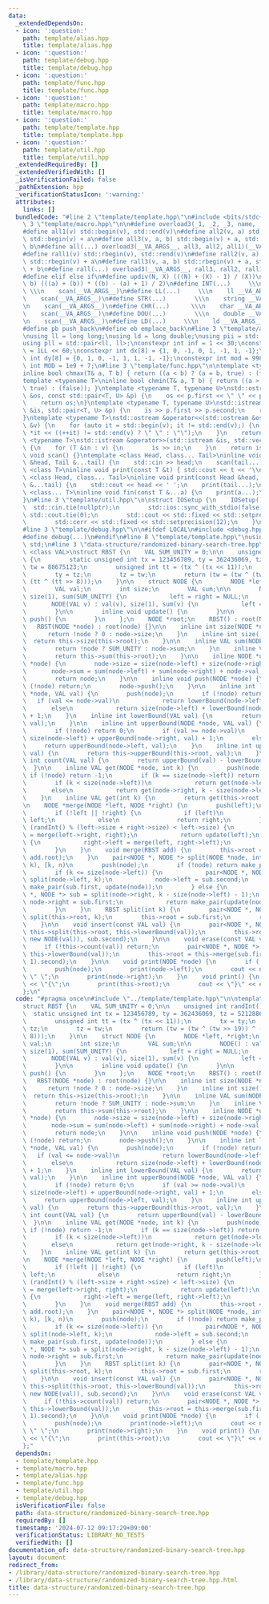 ```yaml
---
data:
  _extendedDependsOn:
  - icon: ':question:'
    path: template/alias.hpp
    title: template/alias.hpp
  - icon: ':question:'
    path: template/debug.hpp
    title: template/debug.hpp
  - icon: ':question:'
    path: template/func.hpp
    title: template/func.hpp
  - icon: ':question:'
    path: template/macro.hpp
    title: template/macro.hpp
  - icon: ':question:'
    path: template/template.hpp
    title: template/template.hpp
  - icon: ':question:'
    path: template/util.hpp
    title: template/util.hpp
  _extendedRequiredBy: []
  _extendedVerifiedWith: []
  _isVerificationFailed: false
  _pathExtension: hpp
  _verificationStatusIcon: ':warning:'
  attributes:
    links: []
  bundledCode: "#line 2 \"template/template.hpp\"\n#include <bits/stdc++.h>\n#line\
    \ 3 \"template/macro.hpp\"\n\n#define overload3(_1, _2, _3, name, ...) name\n\
    #define all1(v) std::begin(v), std::end(v)\n#define all2(v, a) std::begin(v),\
    \ std::begin(v) + a\n#define all3(v, a, b) std::begin(v) + a, std::begin(v) +\
    \ b\n#define all(...) overload3(__VA_ARGS__, all3, all2, all1)(__VA_ARGS__)\n\
    #define rall1(v) std::rbegin(v), std::rend(v)\n#define rall2(v, a) std::rbegin(v),\
    \ std::rbegin(v) + a\n#define rall3(v, a, b) std::rbegin(v) + a, std::rbegin(v)\
    \ + b\n#define rall(...) overload3(__VA_ARGS__, rall3, rall2, rall1)(__VA_ARGS__)\n\
    #define elif else if\n#define updiv(N, X) (((N) + (X) - 1) / (X))\n#define sigma(a,\
    \ b) (((a) + (b)) * ((b) - (a) + 1) / 2)\n#define INT(...)     \\\n    int __VA_ARGS__;\
    \ \\\n    scan(__VA_ARGS__)\n#define LL(...)     \\\n    ll __VA_ARGS__; \\\n\
    \    scan(__VA_ARGS__)\n#define STR(...)        \\\n    string __VA_ARGS__; \\\
    \n    scan(__VA_ARGS__)\n#define CHR(...)      \\\n    char __VA_ARGS__; \\\n\
    \    scan(__VA_ARGS__)\n#define DOU(...)        \\\n    double __VA_ARGS__; \\\
    \n    scan(__VA_ARGS__)\n#define LD(...)     \\\n    ld __VA_ARGS__; \\\n    scan(__VA_ARGS__)\n\
    #define pb push_back\n#define eb emplace_back\n#line 3 \"template/alias.hpp\"\n\
    \nusing ll = long long;\nusing ld = long double;\nusing pii = std::pair<int, int>;\n\
    using pll = std::pair<ll, ll>;\nconstexpr int inf = 1 << 30;\nconstexpr ll INF\
    \ = 1LL << 60;\nconstexpr int dx[8] = {1, 0, -1, 0, 1, -1, 1, -1};\nconstexpr\
    \ int dy[8] = {0, 1, 0, -1, 1, 1, -1, -1};\nconstexpr int mod = 998244353;\nconstexpr\
    \ int MOD = 1e9 + 7;\n#line 3 \"template/func.hpp\"\n\ntemplate <typename T>\n\
    inline bool chmax(T& a, T b) { return ((a < b) ? (a = b, true) : (false)); }\n\
    template <typename T>\ninline bool chmin(T& a, T b) { return ((a > b) ? (a = b,\
    \ true) : (false)); }\ntemplate <typename T, typename U>\nstd::ostream &operator<<(std::ostream\
    \ &os, const std::pair<T, U> &p) {\n    os << p.first << \" \" << p.second;\n\
    \    return os;\n}\ntemplate <typename T, typename U>\nstd::istream &operator>>(std::istream\
    \ &is, std::pair<T, U> &p) {\n    is >> p.first >> p.second;\n    return is;\n\
    }\ntemplate <typename T>\nstd::ostream &operator<<(std::ostream &os, const std::vector<T>\
    \ &v) {\n    for (auto it = std::begin(v); it != std::end(v);) {\n        os <<\
    \ *it << ((++it) != std::end(v) ? \" \" : \"\");\n    }\n    return os;\n}\ntemplate\
    \ <typename T>\nstd::istream &operator>>(std::istream &is, std::vector<T> &v)\
    \ {\n    for (T &in : v) {\n        is >> in;\n    }\n    return is;\n}\ninline\
    \ void scan() {}\ntemplate <class Head, class... Tail>\ninline void scan(Head\
    \ &head, Tail &...tail) {\n    std::cin >> head;\n    scan(tail...);\n}\ntemplate\
    \ <class T>\ninline void print(const T &t) { std::cout << t << '\\n'; }\ntemplate\
    \ <class Head, class... Tail>\ninline void print(const Head &head, const Tail\
    \ &...tail) {\n    std::cout << head << ' ';\n    print(tail...);\n}\ntemplate\
    \ <class... T>\ninline void fin(const T &...a) {\n    print(a...);\n    exit(0);\n\
    }\n#line 3 \"template/util.hpp\"\n\nstruct IOSetup {\n    IOSetup() {\n      \
    \  std::cin.tie(nullptr);\n        std::ios::sync_with_stdio(false);\n       \
    \ std::cout.tie(0);\n        std::cout << std::fixed << std::setprecision(12);\n\
    \        std::cerr << std::fixed << std::setprecision(12);\n    }\n} IOSetup;\n\
    #line 3 \"template/debug.hpp\"\n\n#ifdef LOCAL\n#include <debug.hpp>\n#else\n\
    #define debug(...)\n#endif\n#line 8 \"template/template.hpp\"\nusing namespace\
    \ std;\n#line 3 \"data-structure/randomized-binary-search-tree.hpp\"\n\ntemplate\
    \ <class VAL>\nstruct RBST {\n    VAL SUM_UNITY = 0;\n\n    unsigned int randInt()\
    \ {\n        static unsigned int tx = 123456789, ty = 362436069, tz = 521288629,\
    \ tw = 88675123;\n        unsigned int tt = (tx ^ (tx << 11));\n        tx = ty;\n\
    \        ty = tz;\n        tz = tw;\n        return (tw = (tw ^ (tw >> 19)) ^\
    \ (tt ^ (tt >> 8)));\n    }\n\n    struct NODE {\n        NODE *left, *right;\n\
    \        VAL val;\n        int size;\n        VAL sum;\n\n        NODE() : val(SUM_UNITY),\
    \ size(1), sum(SUM_UNITY) {\n            left = right = NULL;\n        }\n\n \
    \       NODE(VAL v) : val(v), size(1), sum(v) {\n            left = right = NULL;\n\
    \        }\n\n        inline void update() {\n        }\n\n        inline void\
    \ push() {\n        }\n    };\n    NODE *root;\n    RBST() : root(NULL) {}\n \
    \   RBST(NODE *node) : root(node) {}\n\n    inline int size(NODE *node) {\n  \
    \      return !node ? 0 : node->size;\n    }\n    inline int size() {\n      \
    \  return this->size(this->root);\n    }\n\n    inline VAL sum(NODE *node) {\n\
    \        return !node ? SUM_UNITY : node->sum;\n    }\n    inline VAL sum() {\n\
    \        return this->sum(this->root);\n    }\n\n    inline NODE *update(NODE\
    \ *node) {\n        node->size = size(node->left) + size(node->right) + 1;\n \
    \       node->sum = sum(node->left) + sum(node->right) + node->val;\n        node->update();\n\
    \        return node;\n    }\n\n    inline void push(NODE *node) {\n        if\
    \ (!node) return;\n        node->push();\n    }\n\n    inline int lowerBound(NODE\
    \ *node, VAL val) {\n        push(node);\n        if (!node) return 0;\n     \
    \   if (val <= node->val)\n            return lowerBound(node->left, val);\n \
    \       else\n            return size(node->left) + lowerBound(node->right, val)\
    \ + 1;\n    }\n    inline int lowerBound(VAL val) {\n        return this->lowerBound(this->root,\
    \ val);\n    }\n\n    inline int upperBound(NODE *node, VAL val) {\n        push(node);\n\
    \        if (!node) return 0;\n        if (val >= node->val)\n            return\
    \ size(node->left) + upperBound(node->right, val) + 1;\n        else\n       \
    \     return upperBound(node->left, val);\n    }\n    inline int upperBound(VAL\
    \ val) {\n        return this->upperBound(this->root, val);\n    }\n\n    inline\
    \ int count(VAL val) {\n        return upperBound(val) - lowerBound(val);\n  \
    \  }\n\n    inline VAL get(NODE *node, int k) {\n        push(node);\n       \
    \ if (!node) return -1;\n        if (k == size(node->left)) return node->val;\n\
    \        if (k < size(node->left))\n            return get(node->left, k);\n \
    \       else\n            return get(node->right, k - size(node->left) - 1);\n\
    \    }\n    inline VAL get(int k) {\n        return get(this->root, k);\n    }\n\
    \n    NODE *merge(NODE *left, NODE *right) {\n        push(left);\n        push(right);\n\
    \        if (!left || !right) {\n            if (left)\n                return\
    \ left;\n            else\n                return right;\n        }\n        if\
    \ (randInt() % (left->size + right->size) < left->size) {\n            left->right\
    \ = merge(left->right, right);\n            return update(left);\n        } else\
    \ {\n            right->left = merge(left, right->left);\n            return update(right);\n\
    \        }\n    }\n    void merge(RBST add) {\n        this->root = this->merge(this->root,\
    \ add.root);\n    }\n    pair<NODE *, NODE *> split(NODE *node, int k) {  // [0,\
    \ k), [k, n)\n        push(node);\n        if (!node) return make_pair(node, node);\n\
    \        if (k <= size(node->left)) {\n            pair<NODE *, NODE *> sub =\
    \ split(node->left, k);\n            node->left = sub.second;\n            return\
    \ make_pair(sub.first, update(node));\n        } else {\n            pair<NODE\
    \ *, NODE *> sub = split(node->right, k - size(node->left) - 1);\n           \
    \ node->right = sub.first;\n            return make_pair(update(node), sub.second);\n\
    \        }\n    }\n    RBST split(int k) {\n        pair<NODE *, NODE *> sub =\
    \ split(this->root, k);\n        this->root = sub.first;\n        return RBST(sub.second);\n\
    \    }\n\n    void insert(const VAL val) {\n        pair<NODE *, NODE *> sub =\
    \ this->split(this->root, this->lowerBound(val));\n        this->root = this->merge(this->merge(sub.first,\
    \ new NODE(val)), sub.second);\n    }\n\n    void erase(const VAL val) {\n   \
    \     if (!this->count(val)) return;\n        pair<NODE *, NODE *> sub = this->split(this->root,\
    \ this->lowerBound(val));\n        this->root = this->merge(sub.first, this->split(sub.second,\
    \ 1).second);\n    }\n\n    void print(NODE *node) {\n        if (!node) return;\n\
    \        push(node);\n        print(node->left);\n        cout << node->val <<\
    \ \" \";\n        print(node->right);\n    }\n    void print() {\n        cout\
    \ << \"{\";\n        print(this->root);\n        cout << \"}\" << endl;\n    }\n\
    };\n"
  code: "#pragma once\n#include \"../template/template.hpp\"\n\ntemplate <class VAL>\n\
    struct RBST {\n    VAL SUM_UNITY = 0;\n\n    unsigned int randInt() {\n      \
    \  static unsigned int tx = 123456789, ty = 362436069, tz = 521288629, tw = 88675123;\n\
    \        unsigned int tt = (tx ^ (tx << 11));\n        tx = ty;\n        ty =\
    \ tz;\n        tz = tw;\n        return (tw = (tw ^ (tw >> 19)) ^ (tt ^ (tt >>\
    \ 8)));\n    }\n\n    struct NODE {\n        NODE *left, *right;\n        VAL\
    \ val;\n        int size;\n        VAL sum;\n\n        NODE() : val(SUM_UNITY),\
    \ size(1), sum(SUM_UNITY) {\n            left = right = NULL;\n        }\n\n \
    \       NODE(VAL v) : val(v), size(1), sum(v) {\n            left = right = NULL;\n\
    \        }\n\n        inline void update() {\n        }\n\n        inline void\
    \ push() {\n        }\n    };\n    NODE *root;\n    RBST() : root(NULL) {}\n \
    \   RBST(NODE *node) : root(node) {}\n\n    inline int size(NODE *node) {\n  \
    \      return !node ? 0 : node->size;\n    }\n    inline int size() {\n      \
    \  return this->size(this->root);\n    }\n\n    inline VAL sum(NODE *node) {\n\
    \        return !node ? SUM_UNITY : node->sum;\n    }\n    inline VAL sum() {\n\
    \        return this->sum(this->root);\n    }\n\n    inline NODE *update(NODE\
    \ *node) {\n        node->size = size(node->left) + size(node->right) + 1;\n \
    \       node->sum = sum(node->left) + sum(node->right) + node->val;\n        node->update();\n\
    \        return node;\n    }\n\n    inline void push(NODE *node) {\n        if\
    \ (!node) return;\n        node->push();\n    }\n\n    inline int lowerBound(NODE\
    \ *node, VAL val) {\n        push(node);\n        if (!node) return 0;\n     \
    \   if (val <= node->val)\n            return lowerBound(node->left, val);\n \
    \       else\n            return size(node->left) + lowerBound(node->right, val)\
    \ + 1;\n    }\n    inline int lowerBound(VAL val) {\n        return this->lowerBound(this->root,\
    \ val);\n    }\n\n    inline int upperBound(NODE *node, VAL val) {\n        push(node);\n\
    \        if (!node) return 0;\n        if (val >= node->val)\n            return\
    \ size(node->left) + upperBound(node->right, val) + 1;\n        else\n       \
    \     return upperBound(node->left, val);\n    }\n    inline int upperBound(VAL\
    \ val) {\n        return this->upperBound(this->root, val);\n    }\n\n    inline\
    \ int count(VAL val) {\n        return upperBound(val) - lowerBound(val);\n  \
    \  }\n\n    inline VAL get(NODE *node, int k) {\n        push(node);\n       \
    \ if (!node) return -1;\n        if (k == size(node->left)) return node->val;\n\
    \        if (k < size(node->left))\n            return get(node->left, k);\n \
    \       else\n            return get(node->right, k - size(node->left) - 1);\n\
    \    }\n    inline VAL get(int k) {\n        return get(this->root, k);\n    }\n\
    \n    NODE *merge(NODE *left, NODE *right) {\n        push(left);\n        push(right);\n\
    \        if (!left || !right) {\n            if (left)\n                return\
    \ left;\n            else\n                return right;\n        }\n        if\
    \ (randInt() % (left->size + right->size) < left->size) {\n            left->right\
    \ = merge(left->right, right);\n            return update(left);\n        } else\
    \ {\n            right->left = merge(left, right->left);\n            return update(right);\n\
    \        }\n    }\n    void merge(RBST add) {\n        this->root = this->merge(this->root,\
    \ add.root);\n    }\n    pair<NODE *, NODE *> split(NODE *node, int k) {  // [0,\
    \ k), [k, n)\n        push(node);\n        if (!node) return make_pair(node, node);\n\
    \        if (k <= size(node->left)) {\n            pair<NODE *, NODE *> sub =\
    \ split(node->left, k);\n            node->left = sub.second;\n            return\
    \ make_pair(sub.first, update(node));\n        } else {\n            pair<NODE\
    \ *, NODE *> sub = split(node->right, k - size(node->left) - 1);\n           \
    \ node->right = sub.first;\n            return make_pair(update(node), sub.second);\n\
    \        }\n    }\n    RBST split(int k) {\n        pair<NODE *, NODE *> sub =\
    \ split(this->root, k);\n        this->root = sub.first;\n        return RBST(sub.second);\n\
    \    }\n\n    void insert(const VAL val) {\n        pair<NODE *, NODE *> sub =\
    \ this->split(this->root, this->lowerBound(val));\n        this->root = this->merge(this->merge(sub.first,\
    \ new NODE(val)), sub.second);\n    }\n\n    void erase(const VAL val) {\n   \
    \     if (!this->count(val)) return;\n        pair<NODE *, NODE *> sub = this->split(this->root,\
    \ this->lowerBound(val));\n        this->root = this->merge(sub.first, this->split(sub.second,\
    \ 1).second);\n    }\n\n    void print(NODE *node) {\n        if (!node) return;\n\
    \        push(node);\n        print(node->left);\n        cout << node->val <<\
    \ \" \";\n        print(node->right);\n    }\n    void print() {\n        cout\
    \ << \"{\";\n        print(this->root);\n        cout << \"}\" << endl;\n    }\n\
    };"
  dependsOn:
  - template/template.hpp
  - template/macro.hpp
  - template/alias.hpp
  - template/func.hpp
  - template/util.hpp
  - template/debug.hpp
  isVerificationFile: false
  path: data-structure/randomized-binary-search-tree.hpp
  requiredBy: []
  timestamp: '2024-07-12 09:17:29+09:00'
  verificationStatus: LIBRARY_NO_TESTS
  verifiedWith: []
documentation_of: data-structure/randomized-binary-search-tree.hpp
layout: document
redirect_from:
- /library/data-structure/randomized-binary-search-tree.hpp
- /library/data-structure/randomized-binary-search-tree.hpp.html
title: data-structure/randomized-binary-search-tree.hpp
---
```

